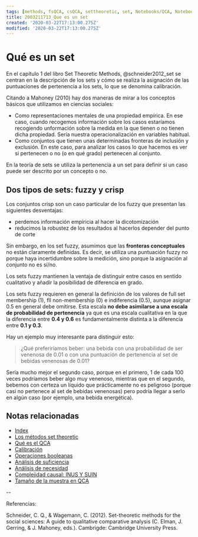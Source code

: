 ```yaml
---
tags: [methods, fsQCA, csQCA, settheoretic, set, Notebooks/QCA, Notebooks/methods]
title: 2003211713_Que es un set
created: '2020-03-22T17:13:00.275Z'
modified: '2020-03-22T17:13:00.275Z'
---
```


# Qué es un set

En el capítulo 1 del libro Set Theoretic Methods, @schneider2012_set se centran en la descripción de los sets y cómo se realiza la asignación de las puntuaciones de pertenencia a los sets, lo que se denomina calibración.

Citando a Mahoney (2010) hay dos maneras de mirar a los conceptos básicos que utilizamos en ciencias sociales:

- Como representaciones mentales de una propiedad empírica. En ese caso, cuando recogemos información sobre los casos estaríamos recogiendo unformación sobre la medida en la que tienen o no tienen dicha propiedad. Sería nuestra operacionalización en variables habitual.
- Como conjuntos que tienen unas determinadas fronteras de inclusión y exclusión. En este caso, para analizar los casos lo que hacemos es ver si pertenecen o no (o en qué grado) pertenecen al conjunto.

En la teoría de sets se utiliza la pertenencia a un set para definir si un caso puede ser descrito por un concepto o no.

## Dos tipos de sets: fuzzy y crisp

Los conjuntos crisp son un caso particular de los fuzzy que presentan las siguientes desventajas:

- perdemos información empíricia al hacer la dicotomización
- reducimos la robustez de los resultados al hacerlos depender del punto de corte

Sin embargo, en los set fuzzy, asumimos que las **fronteras conceptuales** no están claramente definidas. Es decir, se utiliza una puntuación fuzzy no porque haya incertidumbre sobre la medición, sino porque la asignación al conjunto no es sí/no.

Los sets fuzzy mantienen la ventaja de distinguir entre casos en sentido cualitativo y añadir la posibilidad de diferencia en grado.

Los sets fuzzy requieren en general la definición de los valores de full set membership (1), fll non-membership (0) e indiferencia (0.5), aunque asignar 0.5 en general debe omitirse. Esta escala **no debe asimilarse a una escala de probabilidad de pertenencia** ya que es una escala cualitativa en la que la diferencia entre **0.4 y 0.6** es fundamentalmente distinta a la diferencia entre **0.1 y 0.3**.

Hay un ejemplo muy interesante para distinguir esto:

> ¿Qué preferiríamos beber: una bebida con una probabilidad de ser venenosa de 0.01 o con una puntuación de pertenencia al set de bebidas venenosas de 0.01?

Sería mucho mejor el segundo caso, porque en el primero, 1 de cada 100 veces podríamos beber algo muy venenoso, mientras que en el segundo, bebemos con certeza un líquido que prácticamente no es peligroso (porque casi no pertenece al set de bebidas venenosas) pero podría llegar a serlo en algún caso (por ejemplo, una bebida energética).

## Notas relacionadas

- [Index](_2003101705_index.md)
- [Los métodos set theoretic](2003212003_set_theoretic_methods.md)
- [Qué es el QCA](2003212024_qca_descripcion.md)
- [Calibración](2003221733_calibracion_sets.md)
- [Operaciones booleanas](2003231138_operaciones_boleanas.md)
- [Análisis de suficiencia](2003241628_analisissuficiencia_qca.md)
- [Análisis de necesidad](2003241901_condicionnecesidadqca.md)
- [Complejidad causal: INUS Y SUIN](2003250705_causalcomplexity.md)
- [Tamaño de la muestra en QCA](2003250723_tamanomuestraenQCA.md)

--

Referencias:

Schneider, C. Q., & Wagemann, C. (2012). Set-theoretic methods for the social sciences: A guide to qualitative comparative analysis (C. Elman, J. Gerring, & J. Mahoney, eds.). Cambrigde: Cambridge University Press.